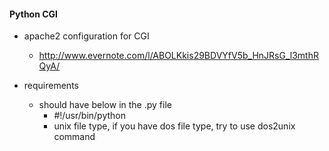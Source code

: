 #### Python CGI
- apache2 configuration for CGI
  - http://www.evernote.com/l/ABOLKkis29BDVYfV5b_HnJRsG_l3mthRQyA/
  
- requirements
  - should have below in the .py file
    - #!/usr/bin/python
    - unix file type, if you have dos file type, try to use dos2unix command
    
